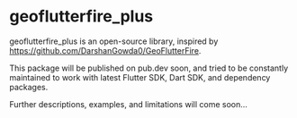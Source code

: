 # geoflutterfire_plus

geoflutterfire_plus is an open-source library, inspired by <https://github.com/DarshanGowda0/GeoFlutterFire>.

This package will be published on pub.dev soon, and tried to be constantly maintained to work with latest Flutter SDK, Dart SDK, and dependency packages.

Further descriptions, examples, and limitations will come soon...
